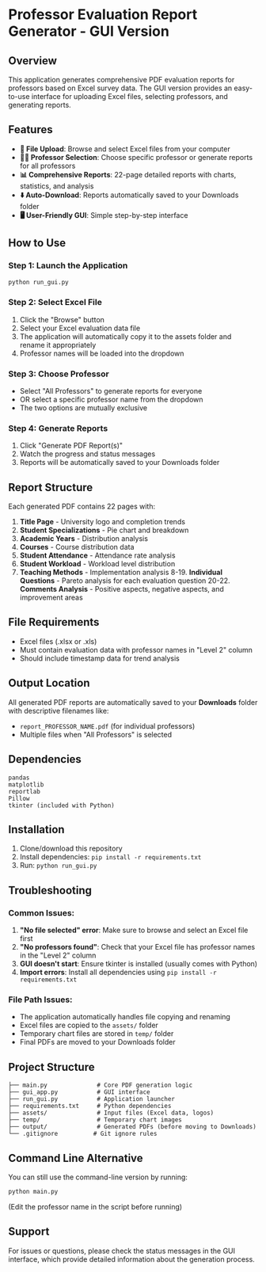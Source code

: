 # Professor Evaluation Report Generator - GUI Version

## Overview
This application generates comprehensive PDF evaluation reports for professors based on Excel survey data. The GUI version provides an easy-to-use interface for uploading Excel files, selecting professors, and generating reports.

## Features
- **📁 File Upload**: Browse and select Excel files from your computer
- **👨‍🏫 Professor Selection**: Choose specific professor or generate reports for all professors
- **📊 Comprehensive Reports**: 22-page detailed reports with charts, statistics, and analysis
- **⬇️ Auto-Download**: Reports automatically saved to your Downloads folder
- **🖥️ User-Friendly GUI**: Simple step-by-step interface

## How to Use

### Step 1: Launch the Application
```bash
python run_gui.py
```

### Step 2: Select Excel File
1. Click the "Browse" button
2. Select your Excel evaluation data file
3. The application will automatically copy it to the assets folder and rename it appropriately
4. Professor names will be loaded into the dropdown

### Step 3: Choose Professor
- Select "All Professors" to generate reports for everyone
- OR select a specific professor name from the dropdown
- The two options are mutually exclusive

### Step 4: Generate Reports
1. Click "Generate PDF Report(s)"
2. Watch the progress and status messages
3. Reports will be automatically saved to your Downloads folder

## Report Structure
Each generated PDF contains 22 pages with:
1. **Title Page** - University logo and completion trends
2. **Student Specializations** - Pie chart and breakdown
3. **Academic Years** - Distribution analysis
4. **Courses** - Course distribution data
5. **Student Attendance** - Attendance rate analysis
6. **Student Workload** - Workload level distribution
7. **Teaching Methods** - Implementation analysis
8-19. **Individual Questions** - Pareto analysis for each evaluation question
20-22. **Comments Analysis** - Positive aspects, negative aspects, and improvement areas

## File Requirements
- Excel files (.xlsx or .xls)
- Must contain evaluation data with professor names in "Level 2" column
- Should include timestamp data for trend analysis

## Output Location
All generated PDF reports are automatically saved to your **Downloads** folder with descriptive filenames like:
- `report_PROFESSOR_NAME.pdf` (for individual professors)
- Multiple files when "All Professors" is selected

## Dependencies
```
pandas
matplotlib
reportlab
Pillow
tkinter (included with Python)
```

## Installation
1. Clone/download this repository
2. Install dependencies: `pip install -r requirements.txt`
3. Run: `python run_gui.py`

## Troubleshooting

### Common Issues:
1. **"No file selected" error**: Make sure to browse and select an Excel file first
2. **"No professors found"**: Check that your Excel file has professor names in the "Level 2" column
3. **GUI doesn't start**: Ensure tkinter is installed (usually comes with Python)
4. **Import errors**: Install all dependencies using `pip install -r requirements.txt`

### File Path Issues:
- The application automatically handles file copying and renaming
- Excel files are copied to the `assets/` folder
- Temporary chart files are stored in `temp/` folder
- Final PDFs are moved to your Downloads folder

## Project Structure
```
├── main.py              # Core PDF generation logic
├── gui_app.py           # GUI interface
├── run_gui.py           # Application launcher
├── requirements.txt     # Python dependencies
├── assets/              # Input files (Excel data, logos)
├── temp/                # Temporary chart images
├── output/              # Generated PDFs (before moving to Downloads)
└── .gitignore          # Git ignore rules
```

## Command Line Alternative
You can still use the command-line version by running:
```bash
python main.py
```
(Edit the professor name in the script before running)

## Support
For issues or questions, please check the status messages in the GUI interface, which provide detailed information about the generation process.
